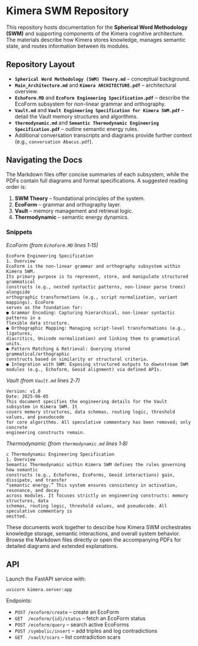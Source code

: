# Kimera SWM Repository

This repository hosts documentation for the **Spherical Word Methodology (SWM)** and supporting components of the Kimera cognitive architecture.  The materials describe how Kimera stores knowledge, manages semantic state, and routes information between its modules.

## Repository Layout

- **`Spherical Word Methodology (SWM) Theory.md`** – conceptual background.
- **`Main_Architecture.md`** and **`Kimera ARCHITECTURE.pdf`** – architectural overview.
- **`EchoForm.MD`** and **`EcoForm Engineering Specification.pdf`** – describe the EcoForm subsystem for non-linear grammar and orthography.
- **`Vault.md`** and **`Vault Engineering Specification for Kimera SWM.pdf`** – detail the Vault memory structures and algorithms.
- **`thermodynamic.md`** and **`Semantic Thermodynamic Engineering Specification.pdf`** – outline semantic energy rules.
- Additional conversation transcripts and diagrams provide further context (e.g., `conversation Abacus.pdf`).

## Navigating the Docs

The Markdown files offer concise summaries of each subsystem, while the PDFs contain full diagrams and formal specifications.  A suggested reading order is:

1. **SWM Theory** – foundational principles of the system.
2. **EcoForm** – grammar and orthography layer.
3. **Vault** – memory management and retrieval logic.
4. **Thermodynamic** – semantic energy dynamics.

### Snippets

*EcoForm (from `EchoForm.MD` lines 1‑15)*
```
EcoForm Engineering Specification
1. Overview
EcoForm is the non-linear grammar and orthography subsystem within Kimera SWM.
Its primary purpose is to represent, store, and manipulate structured grammatical
constructs (e.g., nested syntactic patterns, non-linear parse trees) alongside
orthographic transformations (e.g., script normalization, variant mappings). EcoForm
serves as the foundation for:
● Grammar Encoding: Capturing hierarchical, non-linear syntactic patterns in a
flexible data structure.
● Orthographic Mapping: Managing script-level transformations (e.g., ligatures,
diacritics, Unicode normalization) and linking them to grammatical units.
● Pattern Matching & Retrieval: Querying stored grammatical/orthographic
constructs based on similarity or structural criteria.
● Integration with SWM: Exposing structured outputs to downstream SWM
modules (e.g., Echoform, Geoid alignment) via defined APIs.
```

*Vault (from `Vault.md` lines 2‑7)*
```
Version: v1.0
Date: 2025-06-05
This document specifies the engineering details for the Vault subsystem in Kimera SWM. It
covers memory structures, data schemas, routing logic, threshold values, and pseudocode
for core algorithms. All speculative commentary has been removed; only concrete
engineering constructs remain.
```

*Thermodynamic (from `thermodynamic.md` lines 1‑8)*
```
c Thermodynamic Engineering Specification
1. Overview
Semantic Thermodynamic within Kimera SWM defines the rules governing how semantic
constructs (e.g., Echoforms, EcoForms, Geoid interactions) gain, dissipate, and transfer
“semantic energy.” This system ensures consistency in activation, resonance, and decay
across modules. It focuses strictly on engineering constructs: memory structures, data
schemas, routing logic, threshold values, and pseudocode. All speculative commentary is
omitted.
```

These documents work together to describe how Kimera SWM orchestrates knowledge storage, semantic interactions, and overall system behavior.  Browse the Markdown files directly or open the accompanying PDFs for detailed diagrams and extended explanations.

## API

Launch the FastAPI service with:

```
uvicorn kimera.server:app
```

Endpoints:

- `POST /ecoform/create` – create an EcoForm
- `GET  /ecoform/{id}/status` – fetch an EcoForm status
- `POST /ecoform/query` – search active EcoForms
- `POST /symbolic/insert` – add triples and log contradictions
- `GET  /vault/scars` – list contradiction scars
